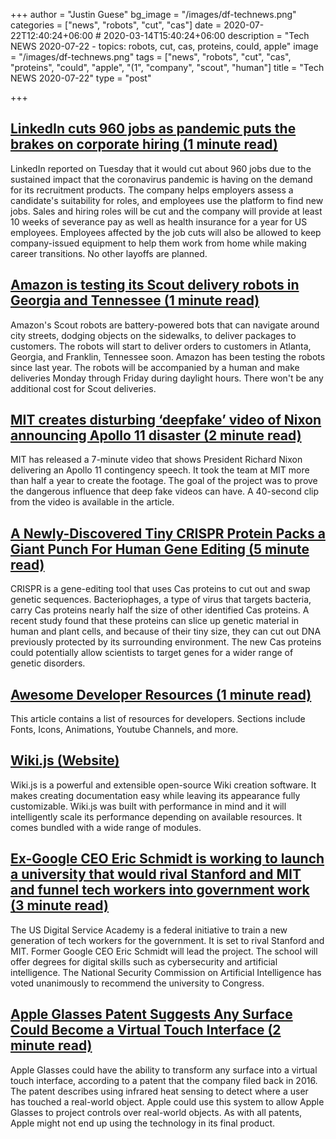+++
author = "Justin Guese"
bg_image = "/images/df-technews.png"
categories = ["news", "robots", "cut", "cas"]
date = 2020-07-22T12:40:24+06:00 # 2020-03-14T15:40:24+06:00
description = "Tech NEWS 2020-07-22 - topics: robots, cut, cas, proteins, could, apple"
image = "/images/df-technews.png"
tags = ["news", "robots", "cut", "cas", "proteins", "could", "apple", "(1", "company", "scout", "human"]
title = "Tech NEWS 2020-07-22"
type = "post"

+++

## [LinkedIn cuts 960 jobs as pandemic puts the brakes on corporate hiring (1 minute read)](https://www.reuters.com/article/us-linkedin-layoffs-idUSKCN24M0XB/1/010001737603ad59-2ca6f26d-7a25-4139-b14f-3ca22d34b42a-000000/Mfk9VVa5Yb8e4KSTV2I3yg4JrVyAbEXUVKvgv5YPn0Y=150)

LinkedIn reported on Tuesday that it would cut about 960 jobs due to the sustained impact that the coronavirus pandemic is having on the demand for its recruitment products. The company helps employers assess a candidate's suitability for roles, and employees use the platform to find new jobs. Sales and hiring roles will be cut and the company will provide at least 10 weeks of severance pay as well as health insurance for a year for US employees. Employees affected by the job cuts will also be allowed to keep company-issued equipment to help them work from home while making career transitions. No other layoffs are planned.

## [Amazon is testing its Scout delivery robots in Georgia and Tennessee (1 minute read)](https://www.engadget.com/amazon-scout-delivery-robots-atlanta-tennessee-164019585.html/1/010001737603ad59-2ca6f26d-7a25-4139-b14f-3ca22d34b42a-000000/85cNX73QYeqQueZC3G8WAoA3TjSaIOkOWBCZx-H1ktA=150)

Amazon's Scout robots are battery-powered bots that can navigate around city streets, dodging objects on the sidewalks, to deliver packages to customers. The robots will start to deliver orders to customers in Atlanta, Georgia, and Franklin, Tennessee soon. Amazon has been testing the robots since last year. The robots will be accompanied by a human and make deliveries Monday through Friday during daylight hours. There won't be any additional cost for Scout deliveries.

## [MIT creates disturbing ‘deepfake’ video of Nixon announcing Apollo 11 disaster (2 minute read)](https://nypost.com/2020/07/20/mits-deepfake-video-of-nixon-announcing-apollo-11-disaster-surfaces//1/010001737603ad59-2ca6f26d-7a25-4139-b14f-3ca22d34b42a-000000/q7RqDrN2Zya6gjjncn1z9_XDiAM7YiFgLX87bok3z1Q=150)

MIT has released a 7-minute video that shows President Richard Nixon delivering an Apollo 11 contingency speech. It took the team at MIT more than half a year to create the footage. The goal of the project was to prove the dangerous influence that deep fake videos can have. A 40-second clip from the video is available in the article.

## [A Newly-Discovered Tiny CRISPR Protein Packs a Giant Punch For Human Gene Editing (5 minute read)](https://singularityhub.com/2020/07/21/a-newly-discovered-tiny-crispr-protein-packs-a-giant-punch-for-human-gene-editing/?utm_medium=email&utm_content=a-newlydiscovered-tiny-crispr-protein-packs-a-giant-punch-for-human-gene-editing&utm_source=newsletter&utm_campaign=fy18-hub-daily-rss-newsletter&mkt_tok=eyJpIjoiWkdKaE4yRXhPV0UxTkdVMCIsInQiOiJ5NHJhYWVzUkRQWVJGRUhsbElaN05zU2ZOZnQzdUtTRDg1YnJDazlBVVwvZDNOS2Y1ME96MkN0UXpDblNSaWprQkFtOUg5alwvRWxaZkluZ3hMK0R6Y2lOa0IyR01ab2lmV2srNEFWN25EMlZKbkZnQmNLc0FJa2RDRHhKU3hrNXV4In0%3D/1/010001737603ad59-2ca6f26d-7a25-4139-b14f-3ca22d34b42a-000000/KMz7xnLAtN2Hz2b3I7KATwvCN6Ms8N_4YCux0evWIuo=150)

CRISPR is a gene-editing tool that uses Cas proteins to cut out and swap genetic sequences. Bacteriophages, a type of virus that targets bacteria, carry Cas proteins nearly half the size of other identified Cas proteins. A recent study found that these proteins can slice up genetic material in human and plant cells, and because of their tiny size, they can cut out DNA previously protected by its surrounding environment. The new Cas proteins could potentially allow scientists to target genes for a wider range of genetic disorders.

## [Awesome Developer Resources (1 minute read)](https://nelsonmichael.dev/awesome-developer-resources-ckcrin0gg00khpms1gbue38dz/1/010001737603ad59-2ca6f26d-7a25-4139-b14f-3ca22d34b42a-000000/3VgYhufQSQG_3BwXFZnUCuH1GAYDFAd-EqPzkKFnEe4=150)

This article contains a list of resources for developers. Sections include Fonts, Icons, Animations, Youtube Channels, and more.

## [Wiki.js (Website)](https://wiki.js.org//1/010001737603ad59-2ca6f26d-7a25-4139-b14f-3ca22d34b42a-000000/l7neiNpEwsy443rnl1ic9BzLPsFtQAwF19yh14_UEjE=150)

Wiki.js is a powerful and extensible open-source Wiki creation software. It makes creating documentation easy while leaving its appearance fully customizable. Wiki.js was built with performance in mind and it will intelligently scale its performance depending on available resources. It comes bundled with a wide range of modules.

## [Ex-Google CEO Eric Schmidt is working to launch a university that would rival Stanford and MIT and funnel tech workers into government work (3 minute read)](https://www.businessinsider.com/google-eric-schmidt-us-digital-service-academy-2020-7/1/010001737603ad59-2ca6f26d-7a25-4139-b14f-3ca22d34b42a-000000/woagNjYYGTeHiOnL2c1_ZLNnVjiCpMWmwKI-zUQbMDk=150)

The US Digital Service Academy is a federal initiative to train a new generation of tech workers for the government. It is set to rival Stanford and MIT. Former Google CEO Eric Schmidt will lead the project. The school will offer degrees for digital skills such as cybersecurity and artificial intelligence. The National Security Commission on Artificial Intelligence has voted unanimously to recommend the university to Congress.

## [Apple Glasses Patent Suggests Any Surface Could Become a Virtual Touch Interface (2 minute read)](https://www.macrumors.com/2020/07/21/apple-glasses-touch-surface//1/010001737603ad59-2ca6f26d-7a25-4139-b14f-3ca22d34b42a-000000/sbqbIABnSOGz9dlcrqsK2P1kCh6KejXb4XJRgs5BdqA=150)

Apple Glasses could have the ability to transform any surface into a virtual touch interface, according to a patent that the company filed back in 2016. The patent describes using infrared heat sensing to detect where a user has touched a real-world object. Apple could use this system to allow Apple Glasses to project controls over real-world objects. As with all patents, Apple might not end up using the technology in its final product.

